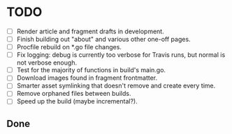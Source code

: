 # TODO

* [ ] Render article and fragment drafts in development.
* [ ] Finish building out "about" and various other one-off pages.
* [ ] Procfile rebuild on *.go file changes.
* [ ] Fix logging: debug is currently too verbose for Travis runs, but normal
  is not verbose enough.
* [ ] Test for the majority of functions in build's main.go.
* [ ] Download images found in fragment frontmatter.
* [ ] Smarter asset symlinking that doesn't remove and create every time.
* [ ] Remove orphaned files between builds.
* [ ] Speed up the build (maybe incremental?).

## Done
